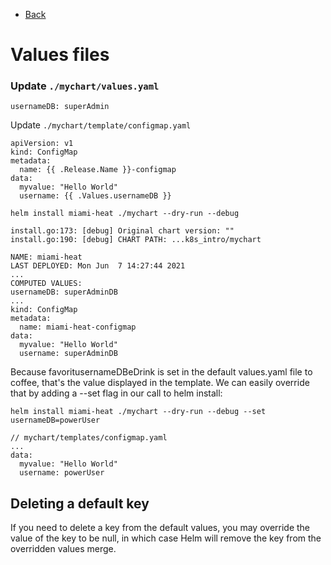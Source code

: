 
- [Back](https://github.com/dptorri/k8s_intro/blob/master/README.md)
# Values files

### Update `./mychart/values.yaml`
```
usernameDB: superAdmin
```

Update `./mychart/template/configmap.yaml`

```
apiVersion: v1
kind: ConfigMap
metadata:
  name: {{ .Release.Name }}-configmap
data:
  myvalue: "Hello World"
  username: {{ .Values.usernameDB }}
```

`helm install miami-heat ./mychart --dry-run --debug`
```
install.go:173: [debug] Original chart version: ""
install.go:190: [debug] CHART PATH: ...k8s_intro/mychart

NAME: miami-heat
LAST DEPLOYED: Mon Jun  7 14:27:44 2021
...
COMPUTED VALUES:
usernameDB: superAdminDB
...
kind: ConfigMap
metadata:
  name: miami-heat-configmap
data:
  myvalue: "Hello World"
  username: superAdminDB
```
Because favoritusernameDBeDrink is set in the default values.yaml file to coffee, that's the value displayed in the template. We can easily override that by adding a --set flag in our call to helm install:

`helm install miami-heat ./mychart --dry-run --debug --set usernameDB=powerUser`
```
// mychart/templates/configmap.yaml
...
data:
  myvalue: "Hello World"
  username: powerUser
```
## Deleting a default key

If you need to delete a key from the default values, you may override the value of the key to be null, in which case Helm will remove the key from the overridden values merge.

